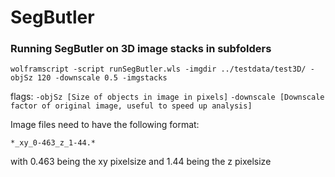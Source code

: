 # SegButler

### Running SegButler on 3D image stacks in subfolders

```wolframscript -script runSegButler.wls -imgdir ../testdata/test3D/ -objSz 120 -downscale 0.5 -imgstacks```

flags:
```-objSz [Size of objects in image in pixels]```
```-downscale [Downscale factor of original image, useful to speed up analysis]```

Image files need to have the following format:

```*_xy_0-463_z_1-44.*```

with 0.463 being the xy pixelsize and 1.44 being the z pixelsize
